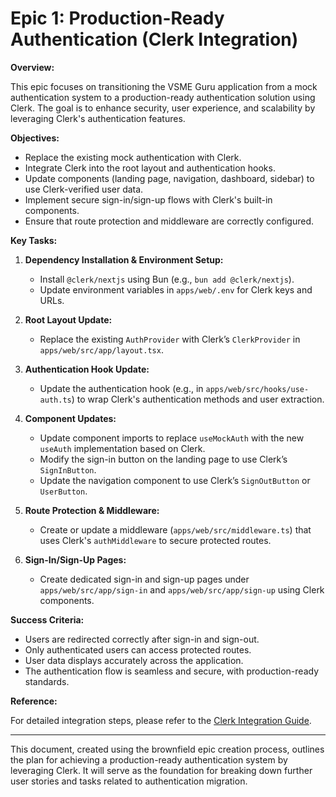 # Epic 1: Production-Ready Authentication (Clerk Integration)

**Overview:**

This epic focuses on transitioning the VSME Guru application from a mock authentication system to a production-ready authentication solution using Clerk. The goal is to enhance security, user experience, and scalability by leveraging Clerk's authentication features.

**Objectives:**

- Replace the existing mock authentication with Clerk.
- Integrate Clerk into the root layout and authentication hooks.
- Update components (landing page, navigation, dashboard, sidebar) to use Clerk-verified user data.
- Implement secure sign-in/sign-up flows with Clerk's built-in components.
- Ensure that route protection and middleware are correctly configured.

**Key Tasks:**

1. **Dependency Installation & Environment Setup:**
   - Install `@clerk/nextjs` using Bun (e.g., `bun add @clerk/nextjs`).
   - Update environment variables in `apps/web/.env` for Clerk keys and URLs.

2. **Root Layout Update:**
   - Replace the existing `AuthProvider` with Clerk’s `ClerkProvider` in `apps/web/src/app/layout.tsx`.

3. **Authentication Hook Update:**
   - Update the authentication hook (e.g., in `apps/web/src/hooks/use-auth.ts`) to wrap Clerk's authentication methods and user extraction.

4. **Component Updates:**
   - Update component imports to replace `useMockAuth` with the new `useAuth` implementation based on Clerk.
   - Modify the sign-in button on the landing page to use Clerk’s `SignInButton`.
   - Update the navigation component to use Clerk’s `SignOutButton` or `UserButton`.

5. **Route Protection & Middleware:**
   - Create or update a middleware (`apps/web/src/middleware.ts`) that uses Clerk's `authMiddleware` to secure protected routes.

6. **Sign-In/Sign-Up Pages:**
   - Create dedicated sign-in and sign-up pages under `apps/web/src/app/sign-in` and `apps/web/src/app/sign-up` using Clerk components.

**Success Criteria:**

- Users are redirected correctly after sign-in and sign-out.
- Only authenticated users can access protected routes.
- User data displays accurately across the application.
- The authentication flow is seamless and secure, with production-ready standards.

**Reference:**

For detailed integration steps, please refer to the [Clerk Integration Guide](../clerk-integration-guide.md).

---

This document, created using the brownfield epic creation process, outlines the plan for achieving a production-ready authentication system by leveraging Clerk. It will serve as the foundation for breaking down further user stories and tasks related to authentication migration.
